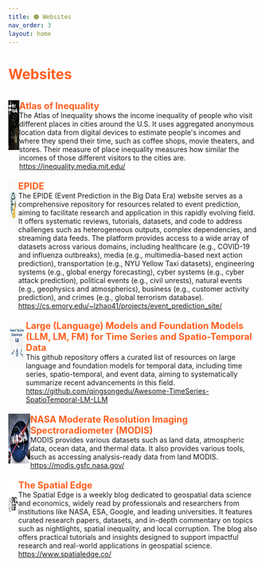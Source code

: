 ```yaml
---
title: 🟠 Websites
nav_order: 3
layout: home
---
```


<h1 style="color:rgb(255, 95, 31);">Websites</h1>
<br>


<div style="max-width: 100%;">
  <!-- START -->
<div style="display: flex; justify-content: space-between; align-items: stretch; margin-bottom: 20px;">
    <div style="display: flex; align-items: stretch;">
      <a href="https://inequality.media.mit.edu/"><img src="/assets/images/thumb/atlas_of_inequality.jpg" alt="Logo" style="width: 100px; height: 100px; margin-right: 20px;"></a>
      <div style="flex-grow: 1; display: flex; flex-direction: column; justify-content: space-between;">
        <p style="margin: 0; color: rgb(255, 95, 31); font-size: 1.3em; font-weight: bold;">Atlas of Inequality</p>
        <p style="margin: 0;">The Atlas of Inequality shows the income inequality of people who visit different places in cities around the U.S. It uses aggregated anonymous location data from digital devices to estimate people's incomes and where they spend their time, such as coffee shops, movie theaters, and stores. Their measure of place inequality measures how similar the incomes of those different visitors to the cities are.</p>
        <p style="margin: 0;"><a href="https://inequality.media.mit.edu/"><i class="fa-regular fa-file-pdf"></i>https://inequality.media.mit.edu/</a> </p>
      </div>
    </div>
    <!-- <div style="color: lightgray; align-self: flex-start; margin-left: 10px; white-space: nowrap; font-size: 200%;">2022</div>  -->
  </div>

<div style="display: flex; justify-content: space-between; align-items: stretch; margin-bottom: 20px;">
    <div style="display: flex; align-items: stretch;">
      <a href="https://cs.emory.edu/~lzhao41/projects/event_prediction_site/"><img src="/assets/images/thumb/Websites-EPIDE.jpg" alt="Logo" style="width: 100px; height: 100px; margin-right: 20px;"></a>
      <div style="flex-grow: 1; display: flex; flex-direction: column; justify-content: space-between;">
        <p style="margin: 0; color: rgb(255, 95, 31); font-size: 1.3em; font-weight: bold;">EPIDE</p>
        <p style="margin: 0;">The EPIDE (Event Prediction in the Big Data Era) website serves as a comprehensive repository for resources related to event prediction, aiming to facilitate research and application in this rapidly evolving field. It offers systematic reviews, tutorials, datasets, and code to address challenges such as heterogeneous outputs, complex dependencies, and streaming data feeds. The platform provides access to a wide array of datasets across various domains, including healthcare (e.g., COVID-19 and influenza outbreaks), media (e.g., multimedia-based next action prediction), transportation (e.g., NYU Yellow Taxi datasets), engineering systems (e.g., global energy forecasting), cyber systems (e.g., cyber attack prediction), political events (e.g., civil unrests), natural events (e.g., geophysics and atmospherics), business (e.g., customer activity prediction), and crimes (e.g., global terrorism database).</p>
        <p style="margin: 0;"><a href="https://cs.emory.edu/~lzhao41/projects/event_prediction_site/"><i class="fa-regular fa-file-pdf"></i>https://cs.emory.edu/~lzhao41/projects/event_prediction_site/</a> </p>
      </div>
    </div>
    <!-- <div style="color: lightgray; align-self: flex-start; margin-left: 10px; white-space: nowrap; font-size: 200%;">2022</div>  -->
  </div>

<div style="display: flex; justify-content: space-between; align-items: stretch; margin-bottom: 20px;">
    <div style="display: flex; align-items: stretch;">
      <a href="https://github.com/qingsongedu/Awesome-TimeSeries-SpatioTemporal-LM-LLM"><img src="/assets/images/thumb/Websites-LLMsforTS.jpg" alt="Logo" style="width: 100px; height: 100px; margin-right: 20px;"></a>
      <div style="flex-grow: 1; display: flex; flex-direction: column; justify-content: space-between;">
        <p style="margin: 0; color: rgb(255, 95, 31); font-size: 1.3em; font-weight: bold;">Large (Language) Models and Foundation Models (LLM, LM, FM) for Time Series and Spatio-Temporal Data</p>
        <p style="margin: 0;">This github repository offers a curated list of resources on large language and foundation models for temporal data, including time series, spatio-temporal, and event data, aiming to systematically summarize recent advancements in this field.</p>
        <p style="margin: 0;"><a href="https://github.com/qingsongedu/Awesome-TimeSeries-SpatioTemporal-LM-LLM"><i class="fa-regular fa-file-pdf"></i>https://github.com/qingsongedu/Awesome-TimeSeries-SpatioTemporal-LM-LLM</a> </p>
      </div>
    </div>
    <!-- <div style="color: lightgray; align-self: flex-start; margin-left: 10px; white-space: nowrap; font-size: 200%;">2022</div>  -->
  </div>

<div style="display: flex; justify-content: space-between; align-items: stretch; margin-bottom: 20px;">
    <div style="display: flex; align-items: stretch;">
      <a href="https://modis.gsfc.nasa.gov/"><img src="/assets/images/thumb/modis.jpg" alt="Logo" style="width: 100px; height: 100px; margin-right: 20px;"></a>
      <div style="flex-grow: 1; display: flex; flex-direction: column; justify-content: space-between;">
        <p style="margin: 0; color: rgb(255, 95, 31); font-size: 1.3em; font-weight: bold;">NASA Moderate Resolution Imaging Spectroradiometer (MODIS)</p>
        <p style="margin: 0;">MODIS provides various datasets such as land data, atmospheric data, ocean data, and thermal data. It also provides various tools, such as accessing analysis-ready data from land MODIS.</p>
        <p style="margin: 0;"><a href="https://modis.gsfc.nasa.gov/"><i class="fa-regular fa-file-pdf"></i>https://modis.gsfc.nasa.gov/</a> </p>
      </div>
    </div>
    <!-- <div style="color: lightgray; align-self: flex-start; margin-left: 10px; white-space: nowrap; font-size: 200%;">2022</div>  -->
  </div>

<div style="display: flex; justify-content: space-between; align-items: stretch; margin-bottom: 20px;">
    <div style="display: flex; align-items: stretch;">
      <a href="https://www.spatialedge.co/"><img src="/assets/images/thumb/Spatialedge.jpg" alt="Logo" style="width: 100px; height: 100px; margin-right: 20px;"></a>
      <div style="flex-grow: 1; display: flex; flex-direction: column; justify-content: space-between;">
        <p style="margin: 0; color: rgb(255, 95, 31); font-size: 1.3em; font-weight: bold;">The Spatial Edge</p>
        <p style="margin: 0;">The Spatial Edge is a weekly blog dedicated to geospatial data science and economics, widely read by professionals and researchers from institutions like NASA, ESA, Google, and leading universities. It features curated research papers, datasets, and in-depth commentary on topics such as nightlights, spatial inequality, and local corruption. The blog also offers practical tutorials and insights designed to support impactful research and real-world applications in geospatial science.</p>
        <p style="margin: 0;"><a href="https://www.spatialedge.co/"><i class="fa-regular fa-file-pdf"></i>https://www.spatialedge.co/</a> </p>
      </div>
    </div>
    <!-- <div style="color: lightgray; align-self: flex-start; margin-left: 10px; white-space: nowrap; font-size: 200%;">2022</div>  -->
  </div>
<!-- STOP -->
</div>
